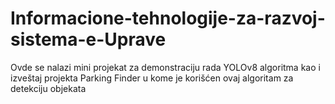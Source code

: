# Informacione-tehnologije-za-razvoj-sistema-e-Uprave
Ovde se nalazi mini projekat za demonstraciju rada YOLOv8 algoritma kao i izveštaj projekta Parking Finder u kome je korišćen ovaj algoritam za detekciju objekata
